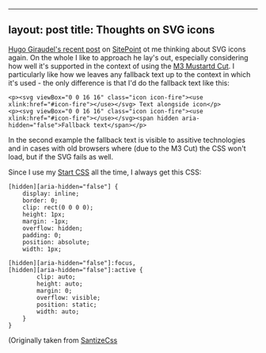 
---
layout: post
title: Thoughts on SVG icons
---
[Hugo Giraudel's recent post](http://www.sitepoint.com/a-working-svg-workflow-for-accessible-icons/) on [SitePoint](http://www.sitepoint.com) ot me thinking about SVG icons again.
On the whole I like to approach he lay's out, especially considering how well it's supported in the context of using the [M3 Mustartd Cut](https://github.com/Fall-Back/CSS-Mustard-Cut).
I particularly like how we leaves any fallback text up to the context in which it's used - the only difference is that I'd do the fallback text like this:

~~~
<p><svg viewBox="0 0 16 16" class="icon icon-fire"><use xlink:href="#icon-fire"></use></svg> Text alongside icon</p>
<p><svg viewBox="0 0 16 16" class="icon icon-fire"><use xlink:href="#icon-fire"></use></svg><span hidden aria-hidden="false">Fallback text</span></p>
~~~

In the second example the fallback text is visible to assitive technologies and in cases with old browsers where (due to the M3 Cut) the CSS won't load, but if the SVG fails as well.

Since I use my [Start CSS](https://github.com/Fall-Back/Start-CSS) all the time, I always get this CSS:

~~~
[hidden][aria-hidden="false"] {
    display: inline;
    border: 0;
    clip: rect(0 0 0 0);
    height: 1px;
    margin: -1px;
    overflow: hidden;
    padding: 0;
    position: absolute;
    width: 1px;

[hidden][aria-hidden="false"]:focus,
[hidden][aria-hidden="false"]:active {
        clip: auto;
        height: auto;
        margin: 0;
        overflow: visible;
        position: static;
        width: auto;
	}
}
~~~
(Originally taken from [SantizeCss](https://10up.github.io/sanitize.css/)
